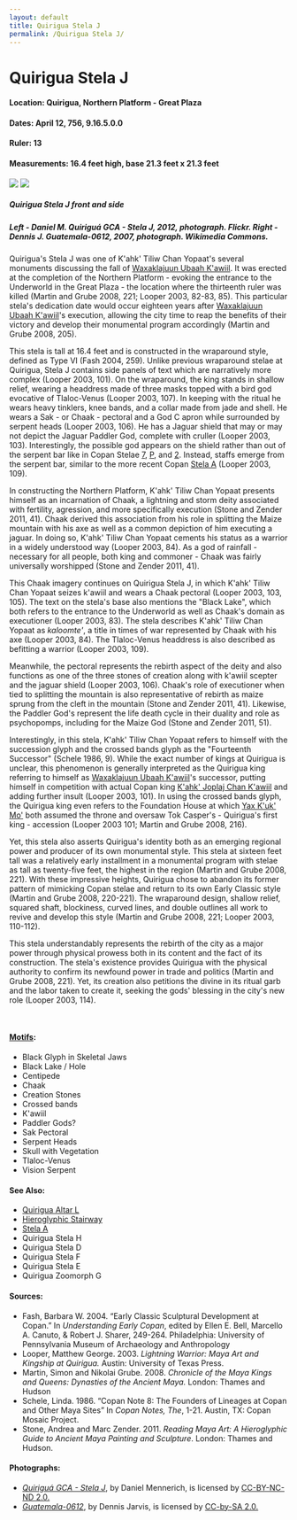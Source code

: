 ```yaml
---
layout: default
title: Quirigua Stela J
permalink: /Quirigua Stela J/
---
```


# Quirigua Stela J

#### <strong>Location</strong>: Quirigua, Northern Platform -  Great Plaza
#### <strong>Dates</strong>: April 12, 756, 9.16.5.0.0
#### <strong>Ruler</strong>: 13
#### <strong>Measurements</strong>: 16.4 feet high, base 21.3 feet x 21.3 feet

<p class="float">
<img src="{{site.baseurl}}/images/q-stela-j-mennerich.jpg">
<img src="{{site.baseurl}}/images/q-stela-j-jarvis.jpg">
</p>

##### <strong><em>Quirigua Stela J front and side</em></strong>

##### <em>Left - Daniel M. <cite>Quiriguá GCA - Stela J</cite>, 2012, photograph. Flickr. Right - Dennis J. <cite>Guatemala-0612</cite>, 2007, photograph. Wikimedia Commons.</em>

Quirigua's Stela J was one of K'ahk' Tiliw Chan Yopaat's several monuments discussing the fall of <a href="{{site.baseurl}}/waxaklajuun-ubaah-kawiil">Waxaklajuun Ubaah K'awiil</a>. It was erected at the completion of the Northern Platform - evoking the entrance to the Underworld in the Great Plaza - the location where the thirteenth ruler was killed (Martin and Grube 2008, 221; Looper 2003, 82-83, 85). This particular stela's dedication date would occur eighteen years after <a href="{{site.baseurl}}/waxaklajuun-ubaah-kawiil">Waxaklajuun Ubaah K'awiil</a>'s execution, allowing the city time to reap the benefits of their victory and develop their monumental program accordingly (Martin and Grube 2008, 205).

This stela is tall at 16.4 feet and is constructed in the wraparound style, defined as Type VI (Fash 2004, 259). Unlike previous wraparound stelae at Quirigua, Stela J contains side panels of text which are narratively more complex (Looper 2003, 101). On the wraparound, the king stands in shallow relief, wearing a headdress made of three masks topped with a bird god evocative of Tlaloc-Venus (Looper 2003, 107). In keeping with the ritual he wears heavy tinklers, knee bands, and a collar made from jade and shell. He wears a Sak - or Chaak - pectoral and a God C apron while surrounded by serpent heads (Looper 2003, 106). He has a Jaguar shield that may or may not depict the Jaguar Paddler God, complete with cruller (Looper 2003, 103). Interestingly, the possible god appears on the shield rather than out of the serpent bar like in Copan Stelae <a href="{{site.baseurl}}/stela-7">7</a>, <a href="{{site.baseurl}}/stela-p">P</a>, and <a href="{{site.baseurl}}/stela-2">2</a>. Instead, staffs emerge from the serpent bar, similar to the more recent Copan <a href="{{site.baseurl}}/stela-a">Stela A</a> (Looper 2003, 109).

In constructing the Northern Platform, K'ahk' Tiliw Chan Yopaat presents himself as an incarnation of Chaak, a lightning and storm deity associated with fertility, agression, and more specifically execution (Stone and Zender 2011, 41). Chaak derived this association from his role in splitting the Maize mountain with his axe as well as a common depiction of him executing a jaguar. In doing so, K'ahk' Tiliw Chan Yopaat cements his status as a warrior in a widely understood way (Looper 2003, 84). As a god of rainfall - necessary for all people, both king and commoner - Chaak was fairly universally worshipped (Stone and Zender 2011, 41).

This Chaak imagery continues on Quirigua Stela J, in which K'ahk' Tiliw Chan Yopaat seizes  k'awiil and wears a Chaak pectoral (Looper 2003, 103, 105). The text on the stela's base also mentions the "Black Lake", which both refers to the entrance to the Underworld as well as Chaak's domain as executioner (Looper 2003, 83). The stela describes K'ahk' Tiliw Chan Yopaat as <em>kaloomte'</em>, a title in times of war represented by Chaak with his axe (Looper 2003, 84). The Tlaloc-Venus headdress is also described as befitting a warrior (Looper 2003, 109).

Meanwhile, the pectoral represents the rebirth aspect of the deity and also functions as one of the three stones of creation along with  k'awiil scepter and the jaguar shield (Looper 2003, 106). Chaak's role of executioner when tied to splitting the mountain is also representative of rebirth as maize sprung from the cleft in the mountain (Stone and Zender 2011, 41). Likewise, the Paddler God's represent the life death cycle in their duality and role as psychopomps, including for the Maize God (Stone and Zender 2011, 51).  

Interestingly, in this stela, K'ahk' Tiliw Chan Yopaat refers to himself with the succession glyph and the crossed bands glyph as the "Fourteenth Successor" (Schele 1986, 9). While the exact number of kings at Quirigua is unclear, this phenomenon is generally interpreted as the Quirigua king referring to himself as <a href="{{site.baseurl}}/waxaklajuun-ubaah-kawiil">Waxaklajuun Ubaah K'awiil</a>'s successor, putting himself in competition with actual Copan king <a href="{{site.baseurl}}/kahk-joplaj-chan-kawiil">K'ahk' Joplaj Chan K'awiil</a> and adding further insult (Looper 2003, 101). In using the crossed bands glyph, the Quirigua king even refers to the Foundation House at which <a href="{{site.baseurl}}/yax-kuk-mo">Yax K'uk' Mo'</a> both assumed the throne and oversaw Tok Casper's - Quirigua's first king - accession (Looper 2003 101; Martin and Grube 2008, 216).

Yet, this stela also asserts Quirigua's identity both as an emerging regional power and producer of its own monumental style. This stela at sixteen feet tall was a relatively early installment in a monumental program with stelae as tall as twenty-five feet, the highest in the region (Martin and Grube 2008, 221). With these impressive heights, Quirigua chose to abandon its former pattern of mimicking Copan stelae and return to its own Early Classic style (Martin and Grube 2008, 220-221). The wraparound design, shallow relief, squared shaft, blockiness, curved lines, and double outlines all work to revive and develop this style (Martin and Grube 2008, 221; Looper 2003, 110-112).

This stela understandably represents the rebirth of the city as a major power through physical prowess both in its content and the fact of its construction. The stela's existence provides Quirigua with the physical authority to confirm its newfound power in trade and  politics (Martin and Grube 2008, 221). Yet, its creation also petitions the divine in its ritual garb and the labor taken to create it, seeking the gods' blessing in the city's new role (Looper 2003, 114).

<br>       

#### <strong><a href="{{site.baseurl}}/motif-glossary">Motifs</a></strong>:
<ul>
<li>Black Glyph in Skeletal Jaws</li>
<li>Black Lake / Hole</li>
<li>Centipede</li>
<li>Chaak</li>
<li>Creation Stones</li>
<li>Crossed bands</li>
<li>K'awiil</li>
<li>Paddler Gods?</li>
<li>Sak Pectoral</li>
<li>Serpent Heads</li>
<li>Skull with Vegetation</li>
<li>Tlaloc-Venus</li>
<li>Vision Serpent</li>
</ul>

#### <strong>See Also</strong>:
<ul>
<li><a href="{{site.baseurl}}/quirigua-altar-l">Quirigua Altar L</a></li>
<li><a href="{{site.baseurl}}/hieroglyphic-stairway">Hieroglyphic Stairway</a></li>
<li><a href="{{site.baseurl}}/stela-a">Stela A</a>
<li>Quirigua Stela H</li>
<li>Quirigua Stela D</li>
<li>Quirigua Stela F</li>
<li>Quirigua Stela E</li>
<li>Quirigua Zoomorph G</li>
</ul>

#### <strong>Sources</strong>:
<ul>
<li>Fash, Barbara W. 2004. “Early Classic Sculptural Development at Copan.” In <cite>Understanding Early Copan</cite>, edited by Ellen E. Bell, Marcello A. Canuto, & Robert J. Sharer, 249-264. Philadelphia: University of Pennsylvania Museum of Archaeology and Anthropology</li>
<li>Looper, Matthew George. 2003. <cite>Lightning Warrior: Maya Art and Kingship at Quirigua.</cite> Austin: University of Texas Press.</li>
<li>Martin, Simon and Nikolai Grube. 2008. <cite>Chronicle of the Maya Kings and Queens: Dynasties of the Ancient Maya.</cite> London: Thames and Hudson</li>
<li>Schele, Linda. 1986. “Copan Note 8: The Founders of Lineages at Copan and Other Maya Sites” In <cite>Copan Notes, The</cite>, 1-21. Austin, TX: Copan Mosaic Project.</li>
<li>Stone, Andrea and Marc Zender. 2011. <cite>Reading Maya Art: A Hieroglyphic Guide to Ancient Maya Painting and Sculpture</cite>. London: Thames and Hudson.</li>
</ul>

#### <strong>Photographs</strong>:
<ul>
<li><a href="https://www.flickr.com/photos/danielmennerich/8463997691/in/photolist-dTWcCF-2ibsDx1-dDtPeu-2ibvZTQ-2ibv2AP-2ibv1aC-2ibw13H-2hToZEP-2hTq333-4nBokD-8M6Leb-7SwsSw-7StaLr-wKydRQ-7Swpy5-7SwuWU-8M3H5e-7StcQa-7St9yV-w69DpN-owmpC8-vuZ7pK-wKFMVk-2dCKgKs-wKyTd7-w69TES-7SwwZs-vsFzYb-Hk2o3R-7Sww2W-7SvPaq-7SvRUj-7SDFUn-7SvQtL-7SDHP4-uxYwUC-vdpk6f-vurKEh-Hk2uGx-oeSNQr-otPLm9-odeVWy-ouwGsy-ouJLtg-owug7K-ouwnz3-od6HYG-ouySpw"><cite>Quiriguá GCA - Stela J</cite></a>, by Daniel Mennerich, is licensed by <a href="https://creativecommons.org/licenses/by-nc-nd/2.0/">CC-BY-NC-ND 2.0.</a></li>
<li><a href="https://commons.wikimedia.org/wiki/File:Flickr_-_archer10_(Dennis)_-_Guatemala-0612.jpg"><cite>Guatemala-0612</cite></a>, by Dennis Jarvis, is licensed by <a href="https://creativecommons.org/licenses/by-sa/2.0/">CC-by-SA 2.0.</a></li>
</ul>
